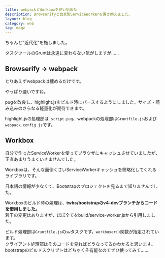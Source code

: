 ```yaml
---
title: webpackとWorkboxを使い始めた
description: Browserifyと自家製ServiceWorkerを置き換えました。
layout: blog
category: web
tag: maqz
---
```


ちゃんと"近代化"を施しました。

タスクツールのGruntは永遠に変わらない気がしますが……

## Browserify → webpack

とりあえずwebpackは纏めるだけです。

やっぱり速いですね。

pugを改良し、highlight.jsをビルド時にパースするようにしました。サイズ・読み込みのさらなる軽量化が期待できます。

highlight.jsの処理部は`_script.pug`、webpackの処理部は`Gruntfile.js`および`webpack.config.js`です。

## Workbox

自分で作ったServiceWorkerを使ってブラウザにキャッシュさせていましたが、正直あまりうまくいきませんでした。

Workboxは、そんな面倒くさいServiceWorkerキャッシュを簡略化してくれるライブラリです。

日本語の情報が少なくて、Bootstrapのプロジェクトを見るまで知りませんでした。

Workboxのビルド時の処理は、**twbs/bootstrapのv4-devブランチからコードを借用しました。**  
若干の変更はありますが、ほぼ全てをbuild/service-worker.jsから引用しました。

ビルド処理部は`Gruntfile.js`の`sw`タスクです。`workboxer()`関数が指定されています。  
クライアント処理部はそのコードを見ればどうなってるかわかると思います。  
bootstrapのビルドスクリプトはどちゃくそ有能なのでぜひ使ってみて……